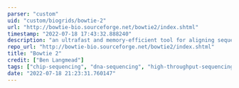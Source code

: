 ```yaml
---
parser: "custom"
uid: "custom/biogrids/bowtie-2"
url: "http://bowtie-bio.sourceforge.net/bowtie2/index.shtml"
timestamp: "2022-07-18 17:43:32.888240"
description: "an ultrafast and memory-efficient tool for aligning sequencing reads to long reference sequences."
repo_url: "http://bowtie-bio.sourceforge.net/bowtie2/index.shtml"
title: "Bowtie 2"
credit: ["Ben Langmead"]
tags: ["chip-sequencing", "dna-sequencing", "high-throughput-sequencing", "read-alignment", "rna-sequencing", "wgs-analysis"]
date: "2022-07-18 21:23:31.760147"
---
```

